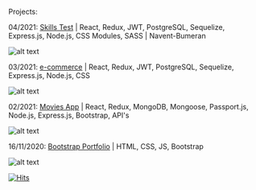 Projects:

04/2021: [Skills Test](https://github.com/Nahue941/navent) | React, Redux, JWT, PostgreSQL, Sequelize, Express.js, Node.js, CSS Modules, SASS | Navent-Bumeran

![alt text](https://i.ibb.co/1fZMJC8/Screenshot-from-2021-04-12-12-36-00.png)

03/2021: [e-commerce](https://github.com/agustindiazcano/ECOMMERCE-PUBLIC) | React, Redux, JWT, PostgreSQL, Sequelize, Express.js, Node.js, CSS

![alt text](https://i.ibb.co/NN3WR0W/Screenshot-from-2021-04-12-12-31-53.png)

02/2021: [Movies App](https://github.com/agustindiazcano/MoviesApp) | React, Redux, MongoDB, Mongoose, Passport.js, Node.js, Express.js, Bootstrap, API's 

![alt text](https://i.ibb.co/zGvDscv/Screenshot-from-2021-04-12-11-20-49.png)

16/11/2020: [Bootstrap Portfolio](https://agustintomas.netlify.app/) | HTML, CSS, JS, Bootstrap 

![alt text](https://i.ibb.co/D5ygCv4/Screenshot-from-2021-04-11-00-51-53.png)

[![Hits](https://hits.seeyoufarm.com/api/count/incr/badge.svg?url=https%3A%2F%2Fgithub.com%2Fagustindiazcano%2Fhit-counter&count_bg=%23EBA2A2&title_bg=%23000000&icon=python.svg&icon_color=%23FFA3A3&title=views&edge_flat=true)](https://hits.seeyoufarm.com)
